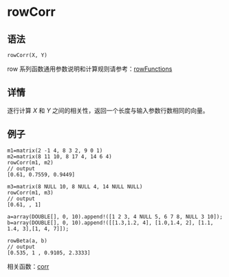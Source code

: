# rowCorr

## 语法

`rowCorr(X, Y)`

row 系列函数通用参数说明和计算规则请参考：[rowFunctions](../themes/rowFunctions.html)

## 详情

逐行计算 *X* 和 *Y* 之间的相关性，返回一个长度与输入参数行数相同的向量。

## 例子

```
m1=matrix(2 -1 4, 8 3 2, 9 0 1)
m2=matrix(8 11 10, 8 17 4, 14 6 4)
rowCorr(m1, m2)
// output
[0.61, 0.7559, 0.9449]

m3=matrix(8 NULL 10, 8 NULL 4, 14 NULL NULL)
rowCorr(m1, m3)
// output
[0.61, , 1]

a=array(DOUBLE[], 0, 10).append!([1 2 3, 4 NULL 5, 6 7 8, NULL 3 10]);
b=array(DOUBLE[], 0, 10).append!([[1.3,1.2, 4], [1.0,1.4, 2], [1.1, 1.4, 3],[1, 4, 7]]);

rowBeta(a, b)
// output
[0.535, 1 , 0.9105, 2.3333]
```

相关函数：[corr](../c/corr.html)


